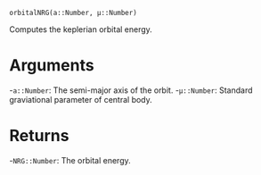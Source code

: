 ```
orbitalNRG(a::Number, μ::Number)
```

Computes the keplerian orbital energy.

# Arguments

-`a::Number`: The semi-major axis of the orbit. -`μ::Number`: Standard graviational parameter of central body.

# Returns

-`NRG::Number`: The orbital energy. 
